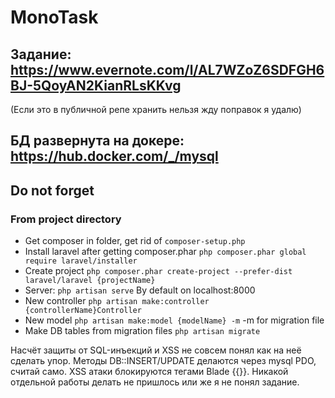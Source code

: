 # MonoTask

## Задание: https://www.evernote.com/l/AL7WZoZ6SDFGH6BJ-5QoyAN2KianRLsKKvg 
(Если это в публичной репе хранить нельзя жду поправок я удалю)

## БД развернута на докере: https://hub.docker.com/_/mysql
## Do not forget
### From project directory
- Get composer in folder, get rid of ``` composer-setup.php ```
- Install laravel after getting composer.phar  ``` php composer.phar global require laravel/installer ```  
- Create project ``` php composer.phar create-project --prefer-dist laravel/laravel {projectName} ```
- Server: ``` php artisan serve ``` By default on localhost:8000
- New controller ``` php artisan make:controller {controllerName}Controller ```
- New model ``` php artisan make:model {modelName} -m ``` -m for migration file
- Make DB tables from migration files ``` php artisan migrate ```

Насчёт защиты от SQL-инъекций и XSS не совсем понял как на неё сделать упор. Методы DB::INSERT/UPDATE делаются через mysql PDO, считай само. 
XSS атаки блокируются тегами Blade {{}}. Никакой отдельной работы делать не пришлось или же я не понял задание.

